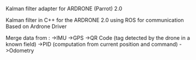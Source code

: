 Kalman filter adapter for ARDRONE (Parrot) 2.0

Kalman filter in C++ for the ARDRONE 2.0 using ROS for communication
Based on Ardrone Driver

Merge data from :
->IMU
->GPS
->QR Code (tag detected by the drone in a known field)
->PID (computation from current position and command)
->Odometry


